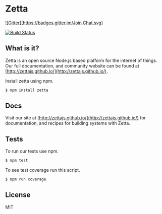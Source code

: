 # Zetta 

[![Gitter](https://badges.gitter.im/Join Chat.svg)](https://gitter.im/zettajs/zetta?utm_source=badge&utm_medium=badge&utm_campaign=pr-badge&utm_content=badge)

[![Build Status](https://travis-ci.org/zettajs/zetta.svg?branch=master)](https://travis-ci.org/zettajs/zetta) 

## What is it?

Zetta is an open source Node.js based platform for the internet of things. Our full documentation, and community website can be found at [http://zettajs.github.io/](http://zettajs.github.io/).

Install zetta using npm.

```bash
$ npm install zetta
```
## Docs

Visit our site at [http://zettajs.github.io/](http://zettajs.github.io/) for documentation, and recipes for building systems with Zetta. 

## Tests

To run our tests use npm. 

```bash
$ npm test
```

To see test coverage run this script.

```bash
$ npm run coverage
```

## License

MIT
